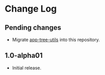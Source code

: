 # Change Log

## Pending changes

 - Migrate [app-tree-utils](https://github.com/badoo/app-tree-utils) into this repository.

## 1.0-alpha01

- Initial release.
